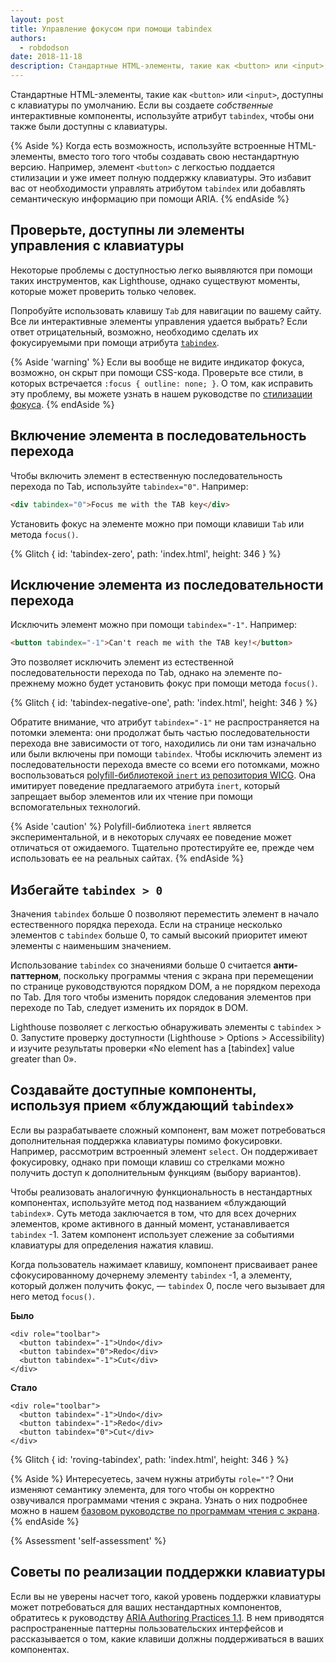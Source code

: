 ```yaml
---
layout: post
title: Управление фокусом при помощи tabindex
authors:
  - robdodson
date: 2018-11-18
description: Стандартные HTML-элементы, такие как <button> или <input>, доступны с клавиатуры по умолчанию. Если вы создаете собственные интерактивные компоненты, используйте tabindex, чтобы они также были доступны с клавиатуры.
---
```


Стандартные HTML-элементы, такие как `<button>` или `<input>`, доступны с клавиатуры по умолчанию. Если вы создаете *собственные* интерактивные компоненты, используйте атрибут `tabindex`, чтобы они также были доступны с клавиатуры.

{% Aside %} Когда есть возможность, используйте встроенные HTML-элементы, вместо того того чтобы создавать свою нестандартную версию. Например, элемент `<button>` с легкостью поддается стилизации и уже имеет полную поддержку клавиатуры. Это избавит вас от необходимости управлять атрибутом `tabindex` или добавлять семантическую информацию при помощи ARIA. {% endAside %}

## Проверьте, доступны ли элементы управления с клавиатуры

Некоторые проблемы с доступностью легко выявляются при помощи таких инструментов, как Lighthouse, однако существуют моменты, которые может проверить только человек.

Попробуйте использовать клавишу `Tab` для навигации по вашему сайту. Все ли интерактивные элементы управления удается выбрать? Если ответ отрицательный, возможно, необходимо сделать их фокусируемыми при помощи атрибута [`tabindex`](https://developer.mozilla.org/docs/Web/HTML/Global_attributes/tabindex).

{% Aside 'warning' %} Если вы вообще не видите индикатор фокуса, возможно, он скрыт при помощи CSS-кода. Проверьте все стили, в которых встречается `:focus { outline: none; }`. О том, как исправить эту проблему, вы можете узнать в нашем руководстве по [стилизации фокуса](/style-focus). {% endAside %}

## Включение элемента в последовательность перехода

Чтобы включить элемент в естественную последовательность перехода по Tab, используйте `tabindex="0"`. Например:

```html
<div tabindex="0">Focus me with the TAB key</div>
```

Установить фокус на элементе можно при помощи клавиши `Tab` или метода `focus()`.

{% Glitch { id: 'tabindex-zero', path: 'index.html', height: 346 } %}

## Исключение элемента из последовательности перехода

Исключить элемент можно при помощи `tabindex="-1"`. Например:

```html
<button tabindex="-1">Can't reach me with the TAB key!</button>
```

Это позволяет исключить элемент из естественной последовательности перехода по Tab, однако на элементе по-прежнему можно будет установить фокус при помощи метода `focus()`.

{% Glitch { id: 'tabindex-negative-one', path: 'index.html', height: 346 } %}

Обратите внимание, что атрибут `tabindex="-1"` не распространяется на потомки элемента: они продолжат быть частью последовательности перехода вне зависимости от того, находились ли они там изначально или были включены при помощи `tabindex`. Чтобы исключить элемент из последовательности перехода вместе со всеми его потомками, можно воспользоваться [polyfill-библиотекой `inert` из репозитория WICG](https://github.com/WICG/inert). Она имитирует поведение предлагаемого атрибута `inert`, который запрещает выбор элементов или их чтение при помощи вспомогательных технологий.

{% Aside 'caution' %} Polyfill-библиотека `inert` является экспериментальной, и в некоторых случаях ее поведение может отличаться от ожидаемого. Тщательно протестируйте ее, прежде чем использовать ее на реальных сайтах. {% endAside %}

## Избегайте `tabindex > 0`

Значения `tabindex` больше 0 позволяют переместить элемент в начало естественного порядка перехода. Если на странице несколько элементов с `tabindex` больше 0, то самый высокий приоритет имеют элементы с наименьшим значением.

Использование `tabindex` со значениями больше 0 считается **анти-паттерном**, поскольку программы чтения с экрана при перемещении по странице руководствуются порядком DOM, а не порядком перехода по Tab. Для того чтобы изменить порядок следования элементов при переходе по Tab, следует изменить их порядок в DOM.

Lighthouse позволяет с легкостью обнаруживать элементы с `tabindex` > 0. Запустите проверку доступности (Lighthouse > Options > Accessibility) и изучите результаты проверки «No element has a [tabindex] value greater than 0».

## Создавайте доступные компоненты, используя прием «блуждающий `tabindex`»

Если вы разрабатываете сложный компонент, вам может потребоваться дополнительная поддержка клавиатуры помимо фокусировки. Например, рассмотрим встроенный элемент `select`. Он поддерживает фокусировку, однако при помощи клавиш со стрелками можно получить доступ к дополнительным функциям (выбору вариантов).

Чтобы реализовать аналогичную функциональность в нестандартных компонентах, используйте метод под названием «блуждающий `tabindex`». Суть метода заключается в том, что для всех дочерних элементов, кроме активного в данный момент, устанавливается `tabindex` -1. Затем компонент использует слежение за событиями клавиатуры для определения нажатия клавиш.

Когда пользователь нажимает клавишу, компонент присваивает ранее сфокусированному дочернему элементу `tabindex` -1, а элементу, который должен получить фокус, — `tabindex` 0, после чего вызывает для него метод `focus()`.

**Было**

```html/2-3
<div role="toolbar">
  <button tabindex="-1">Undo</div>
  <button tabindex="0">Redo</div>
  <button tabindex="-1">Cut</div>
</div>
```

**Стало**

```html/2-3
<div role="toolbar">
  <button tabindex="-1">Undo</div>
  <button tabindex="-1">Redo</div>
  <button tabindex="0">Cut</div>
</div>
```

{% Glitch { id: 'roving-tabindex', path: 'index.html', height: 346 } %}

{% Aside %} Интересуетесь, зачем нужны атрибуты `role=""`? Они изменяют семантику элемента, для того чтобы он корректно озвучивался программами чтения с экрана. Узнать о них подробнее можно в нашем [базовом руководстве по программам чтения с экрана](/semantics-and-screen-readers). {% endAside %}

{% Assessment 'self-assessment' %}

## Советы по реализации поддержки клавиатуры

Если вы не уверены насчет того, какой уровень поддержки клавиатуры может потребоваться  для ваших нестандартных  компонентов, обратитесь к руководству [ARIA Authoring Practices 1.1](https://www.w3.org/TR/wai-aria-practices-1.1/). В нем приводятся распространенные паттерны пользовательских интерфейсов и рассказывается о том, какие клавиши должны поддерживаться в ваших компонентах.
